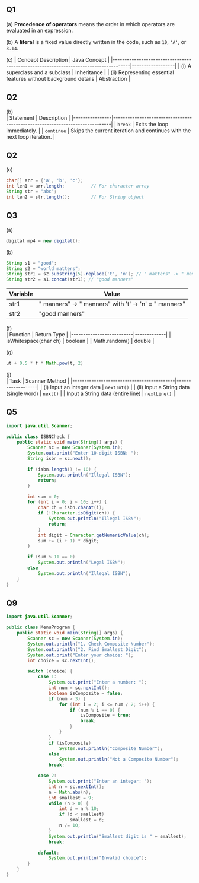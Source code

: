 ## Q1

(a) **Precedence of operators** means the order in which operators are evaluated in an expression.

(b) A **literal** is a fixed value directly written in the code, such as `10`, `'A'`, or `3.14`.

(c) 
| Concept Description                                                                 | Java Concept     |
|-------------------------------------------------------------------------------------|------------------|
| (i) A superclass and a subclass                                                     | Inheritance      |
| (ii) Representing essential features without background details                     | Abstraction      |

## Q2

(b)  
| Statement      | Description                                                                 |
|----------------|-----------------------------------------------------------------------------|
| `break`        | Exits the loop immediately.                                                 |
| `continue`     | Skips the current iteration and continues with the next loop iteration.    |

## Q2

(c)  
```java
char[] arr = {'a', 'b', 'c'};
int len1 = arr.length;          // For character array
String str = "abc";
int len2 = str.length();        // For String object
```

## Q3

(a)  
```java
digital mp4 = new digital();
```

(b)  
```java
String s1 = "good";
String s2 = "world matters";
String str1 = s2.substring(5).replace('t', 'n'); // " matters" -> " manners"
String str2 = s1.concat(str1); // "good manners"
```

| Variable | Value          |
|----------|----------------|
| str1     | " manners" → " manners" with 't' → 'n' = " manners" |
| str2     | "good manners" |

(f)  
| Function                 | Return Type |
|--------------------------|-------------|
| isWhitespace(char ch)    | boolean     |
| Math.random()            | double      |

(g)  
```java
ut + 0.5 * f * Math.pow(t, 2)
```

(j)  
| Task                                       | Scanner Method    |
|-------------------------------------------|-------------------|
| (i) Input an integer data                 | `nextInt()`       |
| (ii) Input a String data (single word)    | `next()`          |
|      Input a String data (entire line)    | `nextLine()`      |

## Q5

```java
import java.util.Scanner;

public class ISBNCheck {
    public static void main(String[] args) {
        Scanner sc = new Scanner(System.in);
        System.out.print("Enter 10-digit ISBN: ");
        String isbn = sc.next();

        if (isbn.length() != 10) {
            System.out.println("Illegal ISBN");
            return;
        }

        int sum = 0;
        for (int i = 0; i < 10; i++) {
            char ch = isbn.charAt(i);
            if (!Character.isDigit(ch)) {
                System.out.println("Illegal ISBN");
                return;
            }
            int digit = Character.getNumericValue(ch);
            sum += (i + 1) * digit;
        }

        if (sum % 11 == 0)
            System.out.println("Legal ISBN");
        else
            System.out.println("Illegal ISBN");
    }
}
``` 

## Q9

```java
import java.util.Scanner;

public class MenuProgram {
    public static void main(String[] args) {
        Scanner sc = new Scanner(System.in);
        System.out.println("1. Check Composite Number");
        System.out.println("2. Find Smallest Digit");
        System.out.print("Enter your choice: ");
        int choice = sc.nextInt();

        switch (choice) {
            case 1:
                System.out.print("Enter a number: ");
                int num = sc.nextInt();
                boolean isComposite = false;
                if (num > 3) {
                    for (int i = 2; i <= num / 2; i++) {
                        if (num % i == 0) {
                            isComposite = true;
                            break;
                        }
                    }
                }
                if (isComposite)
                    System.out.println("Composite Number");
                else
                    System.out.println("Not a Composite Number");
                break;

            case 2:
                System.out.print("Enter an integer: ");
                int n = sc.nextInt();
                n = Math.abs(n);
                int smallest = 9;
                while (n > 0) {
                    int d = n % 10;
                    if (d < smallest)
                        smallest = d;
                    n /= 10;
                }
                System.out.println("Smallest digit is " + smallest);
                break;

            default:
                System.out.println("Invalid choice");
        }
    }
}
``` 
